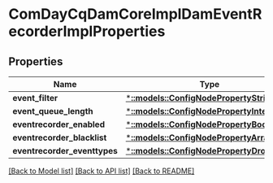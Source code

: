 # ComDayCqDamCoreImplDamEventRecorderImplProperties

## Properties
Name | Type | Description | Notes
------------ | ------------- | ------------- | -------------
**event_filter** | [***::models::ConfigNodePropertyString**](configNodePropertyString.md) |  | [optional] 
**event_queue_length** | [***::models::ConfigNodePropertyInteger**](configNodePropertyInteger.md) |  | [optional] 
**eventrecorder_enabled** | [***::models::ConfigNodePropertyBoolean**](configNodePropertyBoolean.md) |  | [optional] 
**eventrecorder_blacklist** | [***::models::ConfigNodePropertyArray**](configNodePropertyArray.md) |  | [optional] 
**eventrecorder_eventtypes** | [***::models::ConfigNodePropertyDropDown**](configNodePropertyDropDown.md) |  | [optional] 

[[Back to Model list]](../README.md#documentation-for-models) [[Back to API list]](../README.md#documentation-for-api-endpoints) [[Back to README]](../README.md)


